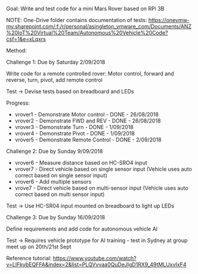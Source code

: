 Goal: Write and test code for a mini Mars Rover based on RPi 3B

NOTE: One-Drive folder contains documentation of tests: 
https://onevmw-my.sharepoint.com/:f:/r/personal/asingleton_vmware_com/Documents/ANZ%20IoT%20Virtual%20Team/Autonomous%20Vehicle%20Code?csf=1&e=xLqxrs

Method:

Challenge 1: Due by Saturday 2/09/2018

Write code for a remote controlled rover: Motor control, forward and reverse, turn, pivot, add remote control

Test -> Devise tests based on breadboard and LEDs

Progress:
* vrover1 - Demonstrate Motor control - DONE - 26/08/2018
* vrover2 - Demonstrate FWD and REV - DONE - 26/08/2018
* vrover3 - Demonstrate Turn - DONE - 1/09/2018
* vrover4 - Demonstrate Pivot - DONE - 1/09/2018
* vrover5 - Demonstrate Remote Control - DONE - 2/09/2018

Challenge 2: Due by Sunday 9/09/2018

* vrover6 - Measure distance based on HC-SRO4 input
* vrover7 - Direct vehicle based on single sensor input (Vehicle uses auto correct based on single sensor input)
* vrover6 - Add multiple sensors
* vrove7 - Direct vehicle based on multi-sensor input (Vehicle uses auto correct based on multi sensor input)

Test -> Use HC-SR04 input mounted on breadboard to light up LEDs

Challenge 3: Due by Sunday 16/09/2018

Define requirements and add code for autonomous vehicle AI

Test -> Requires vehicle prototype for AI training - test in Sydney at group meet up on 20th/21st Sept

Reference tutorial: https://www.youtube.com/watch?v=LlFkybEQFFA&index=2&list=PLQVvvaa0QuDeJlgD1RX9_49tMLUxvIxF4

